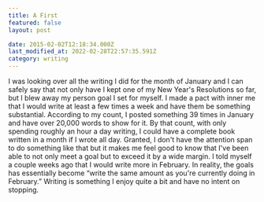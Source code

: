 ```yaml
---
title: A First
featured: false
layout: post

date: 2015-02-02T12:18:34.000Z
last_modified_at: 2022-02-28T22:57:35.591Z
category: writing
---
```


I was looking over all the writing I did for the month of January and I can safely say that not only have I kept one of my New Year's Resolutions so far, but I blew away my person goal I set for myself. I made a pact with inner me that I would write at least a few times a week and have them be something substantial. According to my count, I posted something 39 times in January and have over 20,000 words to show for it. By that count, with only spending roughly an hour a day writing, I could have a complete book written in a month if I wrote all day. Granted, I don't have the attention span to do something like that but it makes me feel good to know that I've been able to not only meet a goal but to exceed it by a wide margin. I told myself a couple weeks ago that I would write more in February. In reality, the goals has essentially become “write the same amount as you're currently doing in February.” Writing is something I enjoy quite a bit and have no intent on stopping.

